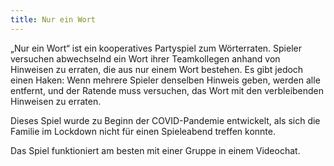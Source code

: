 ```yaml
---
title: Nur ein Wort
---
```


„Nur ein Wort“ ist ein kooperatives Partyspiel zum Wörterraten. Spieler versuchen abwechselnd ein Wort ihrer Teamkollegen anhand von Hinweisen zu erraten, die aus nur einem Wort bestehen. Es gibt jedoch einen Haken: Wenn mehrere Spieler denselben Hinweis geben, werden alle entfernt, und der Ratende muss versuchen, das Wort mit den verbleibenden Hinweisen zu erraten.

Dieses Spiel wurde zu Beginn der COVID-Pandemie entwickelt, als sich die Familie im Lockdown nicht für einen Spieleabend treffen konnte.

Das Spiel funktioniert am besten mit einer Gruppe in einem Videochat.